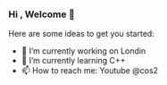 ### Hi , Welcome 👋


Here are some ideas to get you started:

 - 🔭 I’m currently working on Londin
- 🌱 I’m currently learning C++
- 📫 How to reach me: Youtube @cos2


